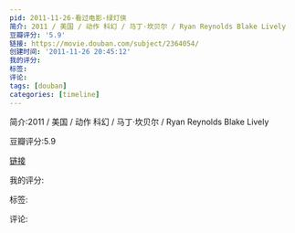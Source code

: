 ```yaml
---
pid: 2011-11-26-看过电影-绿灯侠
简介: 2011 / 美国 / 动作 科幻 / 马丁·坎贝尔 / Ryan Reynolds Blake Lively
豆瓣评分: '5.9'
链接: https://movie.douban.com/subject/2364054/
创建时间: '2011-11-26 20:45:12'
我的评分:
标签:
评论:
tags: [douban]
categories: [timeline]
---
```

简介:2011 / 美国 / 动作 科幻 / 马丁·坎贝尔 / Ryan Reynolds Blake Lively

豆瓣评分:5.9

[链接](https://movie.douban.com/subject/2364054/)

我的评分:

标签:

评论:

